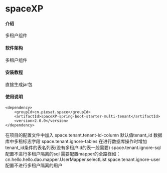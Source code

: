# spaceXP

#### 介绍
多租户组件

#### 软件架构
多租户组件

#### 安装教程
直接生成jar包
#### 使用说明
    <dependency>
        <groupId>cn.piesat.space</groupId>
        <artifactId>spaceXP-spring-boot-starter-multi-tenant</artifactId>
        <version>2.0.0</version>
    </dependency>
在项目的配置文件中加入
space.tenant.tenant-id-column 默认值tenant_id 数据库中多租标志字段
space.tenant.ignore-tables 在进行数据库操作时增加tenant_id条件的表名列表(没有多租户id的表一般需要)
space.tenant.ignore-sql  配置不进行多租户隔离的sql 需要配置mapper的全路径如：cn.hello.hello.dao.mapper.UserMapper.selectList
space.tenant.ignore-user 配置不进行多租户隔离的用户


